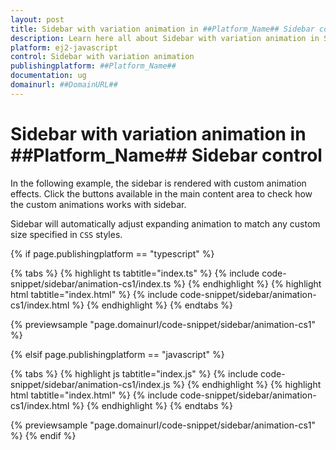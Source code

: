 ```yaml
---
layout: post
title: Sidebar with variation animation in ##Platform_Name## Sidebar control | Syncfusion
description: Learn here all about Sidebar with variation animation in Syncfusion ##Platform_Name## Sidebar control of Syncfusion Essential JS 2 and more.
platform: ej2-javascript
control: Sidebar with variation animation 
publishingplatform: ##Platform_Name##
documentation: ug
domainurl: ##DomainURL##
---
```


# Sidebar with variation animation in ##Platform_Name## Sidebar control

In the following example, the sidebar is rendered with custom animation effects. Click the buttons available in the main content area to check how the custom animations works with sidebar.

Sidebar will automatically adjust expanding animation to match any custom size specified in `CSS` styles.

{% if page.publishingplatform == "typescript" %}

 {% tabs %}
{% highlight ts tabtitle="index.ts" %}
{% include code-snippet/sidebar/animation-cs1/index.ts %}
{% endhighlight %}
{% highlight html tabtitle="index.html" %}
{% include code-snippet/sidebar/animation-cs1/index.html %}
{% endhighlight %}
{% endtabs %}
        
{% previewsample "page.domainurl/code-snippet/sidebar/animation-cs1" %}

{% elsif page.publishingplatform == "javascript" %}

{% tabs %}
{% highlight js tabtitle="index.js" %}
{% include code-snippet/sidebar/animation-cs1/index.js %}
{% endhighlight %}
{% highlight html tabtitle="index.html" %}
{% include code-snippet/sidebar/animation-cs1/index.html %}
{% endhighlight %}
{% endtabs %}

{% previewsample "page.domainurl/code-snippet/sidebar/animation-cs1" %}
{% endif %}
